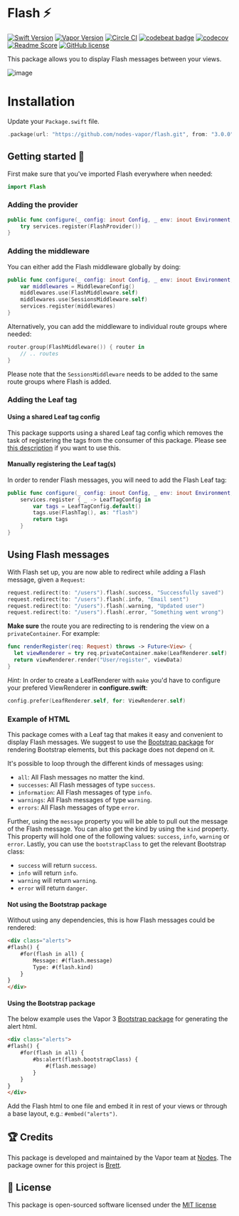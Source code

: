 # Flash ⚡️
[![Swift Version](https://img.shields.io/badge/Swift-4.1-brightgreen.svg)](http://swift.org)
[![Vapor Version](https://img.shields.io/badge/Vapor-3-30B6FC.svg)](http://vapor.codes)
[![Circle CI](https://circleci.com/gh/nodes-vapor/flash/tree/master.svg?style=shield)](https://circleci.com/gh/nodes-vapor/flash)
[![codebeat badge](https://codebeat.co/badges/10cffe07-3d4f-420c-adb9-a98529671bfa)](https://codebeat.co/projects/github-com-nodes-vapor-flash-master)
[![codecov](https://codecov.io/gh/nodes-vapor/flash/branch/master/graph/badge.svg)](https://codecov.io/gh/nodes-vapor/flash)
[![Readme Score](http://readme-score-api.herokuapp.com/score.svg?url=https://github.com/nodes-vapor/flash)](http://clayallsopp.github.io/readme-score?url=https://github.com/nodes-vapor/flash)
[![GitHub license](https://img.shields.io/badge/license-MIT-blue.svg)](https://raw.githubusercontent.com/nodes-vapor/flash/master/LICENSE)

This package allows you to display Flash messages between your views.

![image](https://github.com/nodes-vapor/flash/blob/master/flash.png)

# Installation

Update your `Package.swift` file.
```swift
.package(url: "https://github.com/nodes-vapor/flash.git", from: "3.0.0")
```

## Getting started 🚀

First make sure that you've imported Flash everywhere when needed:

```swift
import Flash
```

### Adding the provider

```swift
public func configure(_ config: inout Config, _ env: inout Environment, _ services: inout Services) throws {
    try services.register(FlashProvider())
}
```

### Adding the middleware

You can either add the Flash middleware globally by doing:

```swift
public func configure(_ config: inout Config, _ env: inout Environment, _ services: inout Services) throws {
    var middlewares = MiddlewareConfig()
    middlewares.use(FlashMiddleware.self)
    middlewares.use(SessionsMiddleware.self)
    services.register(middlewares)
}
```

Alternatively, you can add the middleware to individual route groups where needed:

```swift
router.group(FlashMiddleware()) { router in
    // .. routes
}
```

Please note that the `SessionsMiddleware` needs to be added to the same route groups where Flash is added.

### Adding the Leaf tag

#### Using a shared Leaf tag config

This package supports using a shared Leaf tag config which removes the task of registering the tags from the consumer of this package. Please see [this description](https://github.com/nodes-vapor/sugar#mutable-leaf-tag-config) if you want to use this.

#### Manually registering the Leaf tag(s)

In order to render Flash messages, you will need to add the Flash Leaf tag:

```swift
public func configure(_ config: inout Config, _ env: inout Environment, _ services: inout Services) throws {
    services.register { _ -> LeafTagConfig in
        var tags = LeafTagConfig.default()
        tags.use(FlashTag(), as: "flash")
        return tags
    }
}
```

## Using Flash messages

With Flash set up, you are now able to redirect while adding a Flash message, given a `Request`:

```swift
request.redirect(to: "/users").flash(.success, "Successfully saved")
request.redirect(to: "/users").flash(.info, "Email sent")
request.redirect(to: "/users").flash(.warning, "Updated user")
request.redirect(to: "/users").flash(.error, "Something went wrong")
```

**Make sure** the route you are redirecting to is rendering the view on a `privateContainer`. For example:
```swift
func renderRegister(req: Request) throws -> Future<View> {
  let viewRenderer = try req.privateContainer.make(LeafRenderer.self)
  return viewRenderer.render("User/register", viewData)
}
```
*Hint:* In order to create a LeafRenderer with `make` you'd have to configure your prefered ViewRenderer in **configure.swift**:
```swift
config.prefer(LeafRenderer.self, for: ViewRenderer.self)
```

### Example of HTML

This package comes with a Leaf tag that makes it easy and convenient to display Flash messages. We suggest to use the [Bootstrap package](https://github.com/nodes-vapor/bootstrap) for rendering Bootstrap elements, but this package does not depend on it.

It's possible to loop through the different kinds of messages using:

- `all`: All Flash messages no matter the kind.
- `successes`: All Flash messages of type `success`.
- `information`: All Flash messages of type `info`.
- `warnings`: All Flash messages of type `warning`.
- `errors`: All Flash messages of type `error`.

Further, using the `message` property you will be able to pull out the message of the Flash message. You can also get the kind by using the `kind` property. This property will hold one of the following values: `success`, `info`, `warning` or `error`. Lastly, you can use the `bootstrapClass` to get the relevant Bootstrap class:

- `success` will return `success`.
- `info` will return `info`.
- `warning` will return `warning`.
- `error` will return `danger`.

#### Not using the Bootstrap package

Without using any dependencies, this is how Flash messages could be rendered:

```html
<div class="alerts">
#flash() {
    #for(flash in all) {
        Message: #(flash.message)
        Type: #(flash.kind)
    }
}
</div>
```

#### Using the Bootstrap package

The below example uses the Vapor 3 [Bootstrap package](https://github.com/nodes-vapor/bootstrap) for generating the alert html.

```html
<div class="alerts">
#flash() {
    #for(flash in all) {
        #bs:alert(flash.bootstrapClass) {
            #(flash.message)
        }
    }
}
</div>

```

Add the Flash html to one file and embed it in rest of your views or through a base layout, e.g.: `#embed("alerts")`.

## 🏆 Credits

This package is developed and maintained by the Vapor team at [Nodes](https://www.nodesagency.com).
The package owner for this project is [Brett](https://github.com/brettrtoomey).

## 📄 License

This package is open-sourced software licensed under the [MIT license](http://opensource.org/licenses/MIT)
